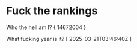 # Fuck the rankings

Who the hell am I?
{ 14672004 }

What fucking year is it?
[ 2025-03-21T03:46:40Z ]
